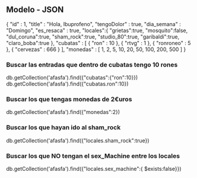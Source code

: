 
## Modelo - JSON
{
    "id" : 1,
    "title" : "Hola, Ibuprofeno",
    "tengoDolor" : true,
    "dia_semana" : "Domingo",
    "es_resaca" : true,
    "locales":{
        "grietas":true,
        "mosquito":false,
        "dul_coruna":true,
        "sham_rock":true,
        "studio_80":true,
        "garibaldi":true,
        "claro_boba":true
    },
    "cubatas" : [
        {
            "ron" : 10
        },
        {
            "rtvg" : 1
        },
        {
            "ronroneo" : 5
        },
        {
            "cervezas" : 666
        }
    ],
    "monedas" : [
        1,
        2,
        5,
        10,
        20,
        50,
        100,
        200,
        500
    ]
}

### Buscar las entradas que dentro de cubatas tengo 10 rones
db.getCollection('afasfa').find({"cubatas":{"ron":10}})
db.getCollection('afasfa').find({"cubatas.ron":10})

### Buscar los que tengas monedas de 2€uros
db.getCollection('afasfa').find({"monedas":2})

### Buscar los que hayan ido al sham_rock
db.getCollection('afasfa').find({"locales.sham_rock":true})

### Buscar los que NO tengan el sex_Machine entre los locales
db.getCollection('afasfa').find({"locales.sex_machine":{ $exists:false}})
